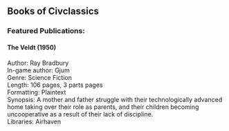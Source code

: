 ## Books of Civclassics

### Featured Publications:

#### The Veldt (1950)  
Author: Ray Bradbury  
In-game author: Gjum  
Genre: Science Fiction  
Length: 106 pages, 3 parts pages  
Formatting: Plaintext  
Synopsis: A mother and father struggle with their technologically advanced home taking over their role as parents, and their children becoming uncooperative as a result of their lack of discipline.  
Libraries: Airhaven
